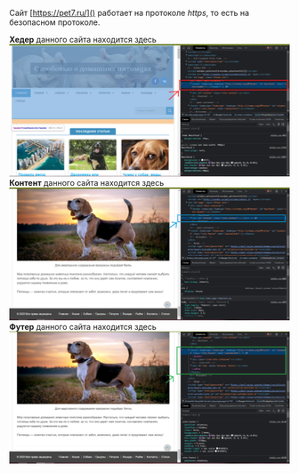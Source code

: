 Сайт [https://pet7.ru/]() работает на протоколе *https*, то есть на безопасном протоколе.<br>

**Хедер** данного сайта находится здесь ![шапка сайта](header.png)
**Контент** данного сайта находится здесь ![контент сайта](content.png)
**Футер** данного сайта находится здесь ![подвал сайта](footer.png)

